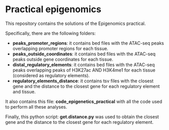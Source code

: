 # Practical epigenomics

This repository contains the solutions of the Epigenomics practical. 

Specifically, there are the following folders:

- **peaks_promoter_regions**: it contains bed files with the ATAC-seq peaks overlapping promoter regions for each tissue.
- **peaks_outside_coordinates**: it contains bed files with the ATAC-seq peaks outside gene coordinates for each tissue.
- **distal_regulatory_elements**: it contains bed files with the ATAC-seq peaks overlapping peaks of H3K27ac AND H3K4me1 for each tissue (considered as regulatory elements).
- **regulatory_elements_distance**: it contains tsv files with the closest gene and the distance to the closest gene for each regulatory element and tissue.

It also contains this file: **code_epigenetics_practical** with all the code used to perform all these analyses.

Finally, this python script: **get.distance.py** was used to obtain the closest gene and the distance to the closest gene for each regulatory element.
